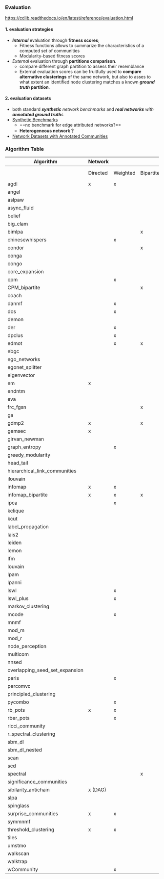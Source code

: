 ### Evaluation

https://cdlib.readthedocs.io/en/latest/reference/evaluation.html

#### 1. evaluation strategies

- ***Internal*** evaluation through **fitness scores**;
  - Fitness functions allows to summarize the characteristics of a computed set of communities
  - Modularity-based fitness scores
- *External* evaluation through **partitions comparison**.
  - compare different graph partition to assess their resemblance
  - External evaluation scores can be fruitfully used to **compare alternative clusterings** of the same network, but also to asses to what extent an identified node clustering matches a known ***ground truth* partition**.

#### 2. evaluation datasets

- both standard ***synthetic** network benchmarks* and ***real networks** with **annotated ground truth**s*
- [Synthetic Benchmarks](https://cdlib.readthedocs.io/en/latest/reference/benchmark.html)
  - ==no benchmark for edge attributed networks?==
  - **Heterogeneous network？**
- [Network Datasets with Annotated Communities](https://cdlib.readthedocs.io/en/latest/reference/datasets.html)

### Algorithm Table

| Algorithm                      | Network  |          |           |              |          | Communities |          |        |       |              |                |
| ------------------------------ | -------- | -------- | --------- | ------------ | -------- | ----------- | -------- | ------ | ----- | ------------ | -------------- |
|                                | Directed | Weighted | Bipartite | Feature-Rich | Temporal | Crisp       | Overlaps | Nested | Fuzzy | Hierarchical | Time           |
| agdl                           | x        | x        |           |              |          | x           |          |        |       |              | O(n^2)         |
| angel                          |          |          |           |              |          |             | x        |        |       |              | O(n)           |
| aslpaw                         |          |          |           |              |          |             | x        |        |       |              | O(kn)          |
| async_fluid                    |          |          |           |              |          | x           |          |        |       |              | O(m)           |
| belief                         |          |          |           |              |          | x           |          |        |       |              | O(kn)          |
| big_clam                       |          |          |           |              |          | x           | x        | x      |       |              | O(n)           |
| bimlpa                         |          |          | x         |              |          | x           |          |        |       |              | O(m)           |
| chinesewhispers                |          | x        |           |              |          | x           |          |        |       |              | O(km)          |
| condor                         |          |          | x         |              |          | x           |          |        |       |              |                |
| conga                          |          |          |           |              |          |             | x        |        |       |              |                |
| congo                          |          |          |           |              |          |             | x        |        |       |              | O(nm^2)        |
| core_expansion                 |          |          |           |              |          |             | x        |        |       |              | O(nlogn)       |
| cpm                            |          | x        |           |              |          | x           |          |        |       |              |                |
| CPM_bipartite                  |          |          | x         |              |          | x           |          |        |       |              |                |
| coach                          |          |          |           |              |          |             | x        |        |       |              |                |
| danmf                          |          | x        |           |              |          |             | x        |        |       |              |                |
| dcs                            |          | x        |           |              |          |             | x        |        |       |              |                |
| demon                          |          |          |           |              |          |             | x        |        |       |              |                |
| der                            |          | x        |           |              |          | x           |          |        |       |              |                |
| dpclus                         |          | x        |           |              |          |             | x        |        |       |              |                |
| edmot                          |          | x        | x         |              |          | x           | x        |        |       |              |                |
| ebgc                           |          |          |           |              |          |             | x        |        |       |              |                |
| ego_networks                   |          |          |           |              |          |             | x        |        |       |              | O(m)           |
| egonet_splitter                |          |          |           |              |          |             | x        |        |       |              | O(m^3/2 )      |
| eigenvector                    |          |          |           |              |          | x           |          |        |       |              |                |
| em                             | x        |          |           |              |          | x           | x        |        | x     |              |                |
| endntm                         |          |          |           |              |          |             | x        |        |       |              |                |
| eva                            |          |          |           | x            |          | x           |          |        |       |              |                |
| frc_fgsn                       |          |          | x         |              |          |             | x        |        | x     |              |                |
| ga                             |          |          |           |              |          | x           |          |        |       |              |                |
| gdmp2                          | x        |          | x         |              |          | x           |          |        |       |              |                |
| gemsec                         | x        |          |           |              |          | x           |          |        |       |              |                |
| girvan_newman                  |          |          |           |              |          | x           |          |        |       | x            |                |
| graph_entropy                  |          | x        |           |              |          |             | x        |        |       |              |                |
| greedy_modularity              |          |          |           |              |          | x           |          |        |       |              |                |
| head_tail                      |          |          |           |              |          | x           |          |        |       |              |                |
| hierarchical_link_communities  |          |          |           |              |          |             | x        |        |       |              |                |
| ilouvain                       |          |          |           | x            |          | x           |          |        |       |              |                |
| infomap                        | x        | x        |           |              |          | x           |          |        |       |              |                |
| infomap_bipartite              | x        | x        | x         |              |          | x           |          |        |       |              |                |
| ipca                           |          | x        |           |              |          | x           | x        |        |       |              |                |
| kclique                        |          |          |           |              |          |             | x        |        |       |              |                |
| kcut                           |          |          |           |              |          | x           |          |        |       |              |                |
| label_propagation              |          |          |           |              |          | x           |          |        |       |              |                |
| lais2                          |          |          |           |              |          |             | x        |        |       |              | O(cm + n)      |
| leiden                         |          |          |           |              |          | x           |          |        |       |              |                |
| lemon                          |          |          |           |              |          |             | x        |        |       |              |                |
| lfm                            |          |          |           |              |          |             | x        |        |       | x            | O(n^2 logn)    |
| louvain                        |          |          |           |              |          | x           |          |        |       |              |                |
| lpam                           |          |          |           |              |          |             | x        |        |       |              | O(2^m)         |
| lpanni                         |          |          |           |              |          |             | x        |        |       |              | O(n)           |
| lswl                           |          | x        |           |              |          | x           | x        |        |       |              |                |
| lswl_plus                      |          | x        |           |              |          | x           | x        |        |       |              |                |
| markov_clustering              |          |          |           |              |          | x           |          |        |       |              |                |
| mcode                          |          | x        |           |              |          | x           |          |        |       |              |                |
| mnmf                           |          |          |           |              |          |             | x        |        |       |              | O(n^2*m+n^2*k) |
| mod_m                          |          |          |           |              |          | x           |          |        |       |              | O(nd)          |
| mod_r                          |          |          |           |              |          | x           |          |        |       |              | O(nd)          |
| node_perception                |          |          |           |              |          |             | x        |        |       |              |                |
| multicom                       |          |          |           |              |          |             | x        |        |       |              |                |
| nnsed                          |          |          |           |              |          |             | x        |        |       |              | O(kn^2)        |
| overlapping_seed_set_expansion |          |          |           |              |          |             | x        |        |       |              |                |
| paris                          |          | x        |           |              |          | x           |          |        |       | x            |                |
| percomvc                       |          |          |           |              |          |             | x        |        |       |              |                |
| principled_clustering          |          |          |           |              |          |             | x        |        | x     |              |                |
| pycombo                        |          | x        |           |              |          | x           |          |        |       |              | O(n^2 logc)    |
| rb_pots                        | x        | x        |           |              |          | x           |          |        |       |              |                |
| rber_pots                      |          | x        |           |              |          | x           |          |        |       |              |                |
| ricci_community                |          |          |           |              |          | x           |          |        |       |              |                |
| r_spectral_clustering          |          |          |           |              |          | x           |          |        |       |              |                |
| sbm_dl                         |          |          |           |              |          | x           |          |        |       |              |                |
| sbm_dl_nested                  |          |          |           |              |          | x           |          |        |       |              |                |
| scan                           |          |          |           |              |          | x           |          |        |       |              | O(m)           |
| scd                            |          |          |           |              |          | x           |          |        |       |              |                |
| spectral                       |          |          | x         |              |          | x           |          |        |       |              |                |
| significance_communities       |          |          |           |              |          | x           |          |        |       |              |                |
| sibilarity_antichain           | x (DAG)  |          |           |              |          | x           |          |        |       |              |                |
| slpa                           |          |          |           |              |          |             | x        |        |       |              | O(kn)          |
| spinglass                      |          |          |           |              |          | x           |          |        |       |              |                |
| surprise_communities           | x        | x        |           |              |          | x           |          |        |       |              |                |
| symmnmf                        |          |          |           |              |          |             | x        |        |       |              |                |
| threshold_clustering           | x        | x        |           |              |          | x           |          |        |       |              |                |
| tiles                          |          |          |           |              | x        |             | x        |        |       |              |                |
| umstmo                         |          |          |           |              |          |             | x        |        |       |              |                |
| walkscan                       |          |          |           |              |          |             | x        |        |       |              |                |
| walktrap                       |          |          |           |              |          | x           |          |        |       |              | O(n^2 logn)    |
| wCommunity                     |          | x        |           |              |          |             | x        |        |       |              |                |

